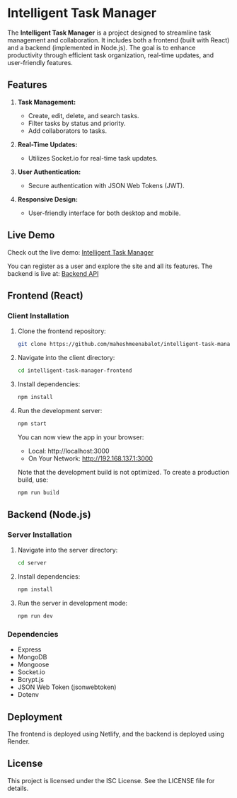 # Intelligent Task Manager

The **Intelligent Task Manager** is a project designed to streamline task management and collaboration. It includes both a frontend (built with React) and a backend (implemented in Node.js). The goal is to enhance productivity through efficient task organization, real-time updates, and user-friendly features.

## Features

1. **Task Management:**
   - Create, edit, delete, and search tasks.
   - Filter tasks by status and priority.
   - Add collaborators to tasks.

2. **Real-Time Updates:**
   - Utilizes Socket.io for real-time task updates.

3. **User Authentication:**
   - Secure authentication with JSON Web Tokens (JWT).

4. **Responsive Design:**
   - User-friendly interface for both desktop and mobile.

## Live Demo

Check out the live demo: [Intelligent Task Manager](https://intelligent-task-manager.netlify.app/)

You can register as a user and explore the site and all its features. The backend is live at: [Backend API](https://intelligent-task-manager-2.onrender.com)

## Frontend (React)

### Client Installation

1. Clone the frontend repository:

    ```bash
    git clone https://github.com/maheshmeenabalot/intelligent-task-manager-frontend
    ```

2. Navigate into the client directory:

    ```bash
    cd intelligent-task-manager-frontend
    ```

3. Install dependencies:

    ```bash
    npm install
    ```

4. Run the development server:

    ```bash
    npm start
    ```

    You can now view the app in your browser:

    - Local: http://localhost:3000
    - On Your Network: http://192.168.137.1:3000

    Note that the development build is not optimized. To create a production build, use:

    ```bash
    npm run build
    ```

## Backend (Node.js)

### Server Installation

1. Navigate into the server directory:

    ```bash
    cd server
    ```

2. Install dependencies:

    ```bash
    npm install
    ```

3. Run the server in development mode:

    ```bash
    npm run dev
    ```

### Dependencies

- Express
- MongoDB
- Mongoose
- Socket.io
- Bcrypt.js
- JSON Web Token (jsonwebtoken)
- Dotenv

## Deployment

The frontend is deployed using Netlify, and the backend is deployed using Render.

## License

This project is licensed under the ISC License. See the LICENSE file for details.
